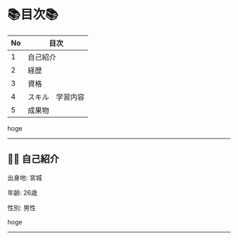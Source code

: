 # 📚目次📚

|No|     目次     |
|:--|-------------|
|1|自己紹介      
|2|経歴
|3|資格  
|4|スキル　学習内容
|5|成果物

hoge
___

## :frowning_man: 自己紹介

出身地:  宮城

年齢:  26歳

性別:  男性

hoge
___
